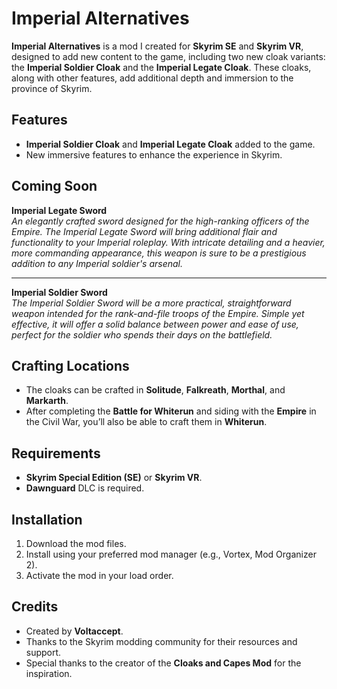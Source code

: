 # Imperial Alternatives

**Imperial Alternatives** is a mod I created for **Skyrim SE** and **Skyrim VR**, designed to add new content to the game, including two new cloak variants: the **Imperial Soldier Cloak** and the **Imperial Legate Cloak**. These cloaks, along with other features, add additional depth and immersion to the province of Skyrim.

## Features

- **Imperial Soldier Cloak** and **Imperial Legate Cloak** added to the game.
- New immersive features to enhance the experience in Skyrim.

## Coming Soon

**Imperial Legate Sword**  
<i>An elegantly crafted sword designed for the high-ranking officers of the Empire. The Imperial Legate Sword will bring additional flair and functionality to your Imperial roleplay. With intricate detailing and a heavier, more commanding appearance, this weapon is sure to be a prestigious addition to any Imperial soldier's arsenal.</i>

---

**Imperial Soldier Sword**  
<i>The Imperial Soldier Sword will be a more practical, straightforward weapon intended for the rank-and-file troops of the Empire. Simple yet effective, it will offer a solid balance between power and ease of use, perfect for the soldier who spends their days on the battlefield.</i>

## Crafting Locations

- The cloaks can be crafted in **Solitude**, **Falkreath**, **Morthal**, and **Markarth**.
- After completing the **Battle for Whiterun** and siding with the **Empire** in the Civil War, you’ll also be able to craft them in **Whiterun**.

## Requirements

- **Skyrim Special Edition (SE)** or **Skyrim VR**.
- **Dawnguard** DLC is required.

## Installation

1. Download the mod files.
2. Install using your preferred mod manager (e.g., Vortex, Mod Organizer 2).
3. Activate the mod in your load order.

## Credits

- Created by **Voltaccept**.
- Thanks to the Skyrim modding community for their resources and support.
- Special thanks to the creator of the **Cloaks and Capes Mod** for the inspiration.
